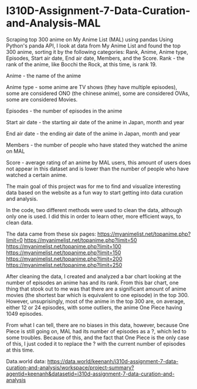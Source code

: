 # I310D-Assignment-7-Data-Curation-and-Analysis-MAL
Scraping top 300 anime on My Anime List (MAL) using pandas
Using Python's panda API, I look at data from My Anime List and found the top 300 anime, sorting it by the following categories:
Rank, Anime, Anime type, Episodes, Start air date, End air date, Members, and the Score.
Rank - the rank of the anime, like Bocchi the Rock, at this time, is rank 19.

Anime - the name of the anime

Anime type - some anime are TV shows (they have multiple episodes), some are considered ONO (the chinese anime), some are considered OVAs, some are 
considered Movies.

Episodes - the number of episodes in the anime

Start air date - the starting air date of the anime in Japan, month and year

End air date - the ending air date of the anime in Japan, month and year

Members - the number of people who have stated they watched the anime on MAL

Score - average rating of an anime by MAL users, this amount of users does not appear in this dataset and is lower than the number of people who have watched a certain anime.


The main goal of this project was for me to find and visualize interesting data based on the website as a fun way to start getting into data curation and analysis.

In the code, two different methods were used to clean the data, although only one is used. I did this in order to learn other, more efficient ways, to clean data.

The data came from these six pages:
https://myanimelist.net/topanime.php?limit=0
https://myanimelist.net/topanime.php?limit=50
https://myanimelist.net/topanime.php?limit=100
https://myanimelist.net/topanime.php?limit=150
https://myanimelist.net/topanime.php?limit=200
https://myanimelist.net/topanime.php?limit=250

After cleaning the data, I created and analyzed a bar chart looking at the number of episodes an anime has and its rank. From this bar chart, one thing that stook out to me was that there are a significant amount of anime movies (the shortest bar which is equivalent to one episode) in the top 300.
However, unsuprisingly, most of the anime in the top 300 are, on average, either 12 or 24 episodes, with some outliers, the anime One Piece having 1049 episodes.

From what I can tell, there are no biases in this data, however, because One Piece is still going on, MAL had its number of episodes as a ?, which led to some troubles. Because of this, and the fact that One Piece is the only case of this, I just coded it to replace the ? with the current number of episodes at this time.

Data.world data: https://data.world/keenanh/i310d-assignment-7-data-curation-and-analysis/workspace/project-summary?agentid=keenanh&datasetid=i310d-assignment-7-data-curation-and-analysis
